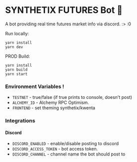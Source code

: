 # SYNTHETIX FUTURES Bot 🤖

A bot providing real time futures market info via discord. :> :0

Run locally:

```
yarn install
yarn dev
```

PROD Build:

```
yarn install
yarn build
yarn start
```

### Environment Variables !

- `TESTNET` - true/false (if true prints to console, doesn't post)
- `ALCHEMY_ID` - Alchemy RPC Optimism.
- `FRONTEND` - set theming synthetix/kwenta

### Integrations

#### Discord

- `DISCORD_ENABLED` - enable/disable posting to discord
- `DISCORD_ACCESS_TOKEN` - bot access token.
- `DISCORD_CHANNEL` - channel name the bot should post to

